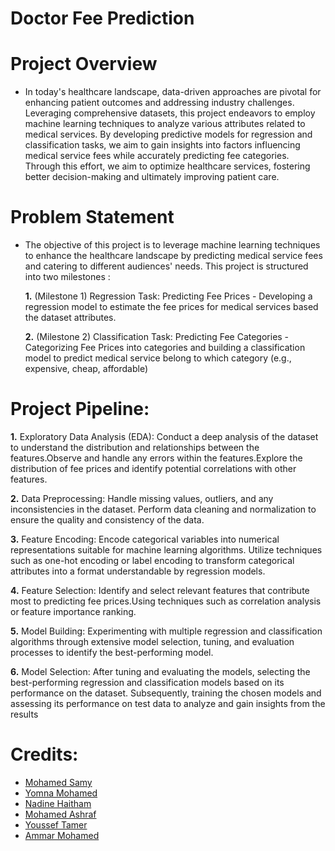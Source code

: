 # Doctor Fee Prediction

# Project Overview 
- In today's healthcare landscape, data-driven approaches are pivotal for 
enhancing patient outcomes and addressing industry challenges. Leveraging 
comprehensive datasets, this project endeavors to employ machine learning 
techniques to analyze various attributes related to medical services. By 
developing predictive models for regression and classification tasks, we aim to 
gain insights into factors influencing medical service fees while accurately 
predicting fee categories. Through this effort, we aim to optimize healthcare 
services, fostering better decision-making and ultimately improving patient 
care.
# Problem Statement 
- The objective of this project is to leverage machine learning 
techniques to enhance the healthcare landscape by predicting 
medical service fees and catering to different audiences' needs.
This project is structured into two milestones :

	**1.** (Milestone 1) Regression Task: Predicting Fee Prices -
Developing a regression model to estimate the fee prices for 
medical services based the dataset attributes.

	**2.** (Milestone 2) Classification Task: Predicting Fee Categories -
Categorizing Fee Prices into categories and building a classification 
model to predict medical service belong to which category (e.g., 
expensive, cheap, affordable)

# Project Pipeline:
   **1.** Exploratory Data Analysis (EDA): Conduct a deep analysis of the dataset to 
understand the distribution and relationships between the features.Observe and 
handle any errors within the features.Explore the distribution of fee prices and 
identify potential correlations with other features.

   **2.** Data Preprocessing: Handle missing values, outliers, and any 
inconsistencies in the dataset. Perform data cleaning and normalization 
to ensure the quality and consistency of the data.

   **3.** Feature Encoding: Encode categorical variables into numerical 
representations suitable for machine learning algorithms. Utilize 
techniques such as one-hot encoding or label encoding to transform 
categorical attributes into a format understandable by regression 
models.

   **4.** Feature Selection: Identify and select relevant features that contribute 
most to predicting fee prices.Using techniques such as correlation 
analysis or feature importance ranking.

   **5.** Model Building: Experimenting with multiple regression and classification algorithms 
through extensive model selection, tuning, and evaluation processes to 
identify the best-performing model.

   **6.** Model Selection: After tuning and evaluating the models, selecting the 
best-performing regression and classification models based on its performance on the 
dataset. Subsequently, training the chosen models and assessing its 
performance on test data to analyze and gain insights from the results

# Credits:
- [Mohamed Samy](https://www.linkedin.com/in/mohamed-samy10/)
- [Yomna Mohamed](https://www.linkedin.com/in/yomna-muhammed-b964a6270/)
- [Nadine Haitham](http://www.linkedin.com/in/nadine-elkady-4b45792b1)
- [Mohamed Ashraf](https://www.linkedin.com/in/mohamed-mahran-002b9b24b/)
- [Youssef Tamer](https://www.linkedin.com/in/youssef-eldeeb-1a4269253)
- [Ammar Mohamed](https://www.linkedin.com/in/ammar-hassan-5a16551a1/)
 
